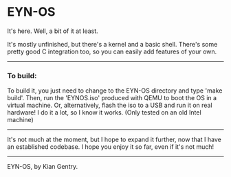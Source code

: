 # EYN-OS

It's here. Well, a bit of it at least.

It's mostly unfinished, but there's a kernel and a basic shell. There's some pretty good C integration too, so you can easily add features of your own.

---

### To build:

To build it, you just need to change to the EYN-OS directory and type 'make build'. Then, run the 'EYNOS.iso' produced with QEMU to boot the OS in a virtual machine.
Or, alternatively, flash the iso to a USB and run it on real hardware! I do it a lot, so I know it works. (Only tested on an old Intel machine)

---

It's not much at the moment, but I hope to expand it further, now that I have an established codebase.
I hope you enjoy it so far, even if it's not much!

---

EYN-OS, by Kian Gentry.